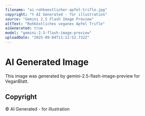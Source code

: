 ```yaml
---
filename: "ai-rohkoestlicher-apfel-trifle.jpg"
copyright: "© AI Generated - for illustration"
source: "Gemini 2.5 Flash Image Preview"
altText: "Rohköstliches veganes Apfel Trifle"
aiGenerated: true
model: "gemini-2.5-flash-image-preview"
uploadDate: "2025-09-04T11:12:52.732Z"
---
```


# AI Generated Image

This image was generated by gemini-2.5-flash-image-preview for VeganBlatt.

## Copyright
© AI Generated - for illustration
